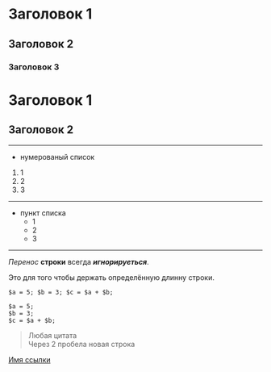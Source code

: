 # Заголовок 1
## Заголовок 2
### Заголовок 3

Заголовок 1
=

Заголовок 2
-
***
* нумерованый список
1. 1
2. 2
3. 3
---
- пункт списка
  - 1
  - 2
  - 3
___
*Перенос* **строки** всегда ***игнорируеться***.

Это для того чтобы держать определённую длинну строки.

`
$a = 5;
$b = 3;
$c = $a + $b;
`

```
$a = 5;
$b = 3;
$c = $a + $b;
```

>Любая цитата  
> Через 2 пробела новая строка

[Имя ссылки](google.com)

